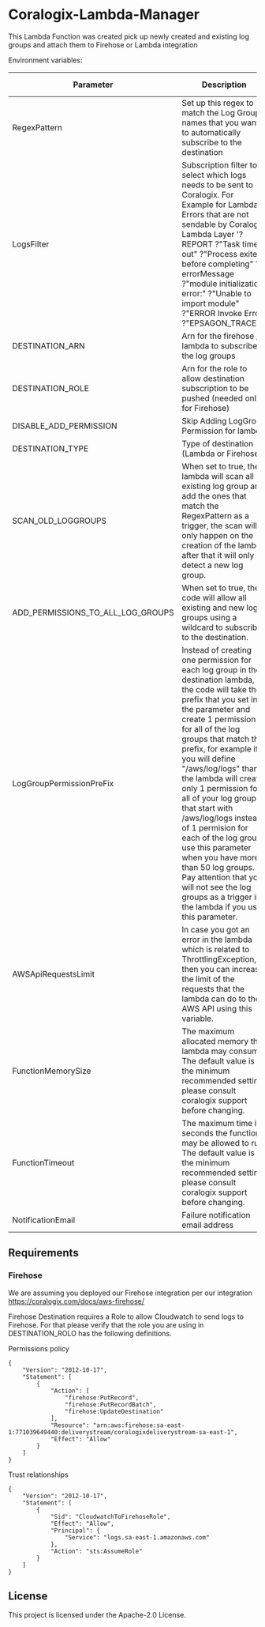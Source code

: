 # Coralogix-Lambda-Manager

This Lambda Function was created pick up newly created and existing log groups and attach them to Firehose or Lambda integration

Environment variables:

| Parameter | Description | Default Value | Required |
|---|---|---|---|
| RegexPattern | Set up this regex to match the Log Groups names that you want to automatically subscribe to the destination| | :heavy_check_mark: |
| LogsFilter | Subscription filter to select which logs needs to be sent to Coralogix. For Example for Lambda Errors that are not sendable by Coralogix Lambda Layer '?REPORT ?"Task timed out" ?"Process exited before completing" ?errorMessage ?"module initialization error:" ?"Unable to import module" ?"ERROR Invoke Error" ?"EPSAGON_TRACE:"'. | | :heavy_check_mark: |
| DESTINATION_ARN | Arn for the firehose / lambda to subscribe the log groups | | :heavy_check_mark: |
| DESTINATION_ROLE | Arn for the role to allow destination subscription to be pushed (needed only for Firehose) | | :heavy_check_mark: |
| DISABLE_ADD_PERMISSION | Skip Adding LogGroup Permission for lambda | false | |
| DESTINATION_TYPE | Type of destination (Lambda or Firehose) | | :heavy_check_mark: |
| SCAN_OLD_LOGGROUPS | When set to true, the lambda will scan all existing log group and add the ones that match the RegexPattern as a trigger, the scan will only happen on the creation of the lambda after that it will only detect a new log group. | false | |
| ADD_PERMISSIONS_TO_ALL_LOG_GROUPS | When set to true, the code will allow all existing and new log groups using a wildcard to subscribe to the destination. | false | |
| LogGroupPermissionPreFix | Instead of creating one permission for each log group in the destination lambda, the code will take the prefix that you set in the parameter and create 1 permission for all of the log groups that match the prefix, for example if you will define "/aws/log/logs" than the lambda will create only 1 permission for all of your log groups that start with /aws/log/logs instead of 1 permision for each of the log group. use this parameter when you have more than 50 log groups. Pay attention that you will not see the log groups as a trigger in the lambda if you use this parameter. | n/a | |
| AWSApiRequestsLimit | In case you got an error in the lambda which is related to ThrottlingException, then you can increase the limit of the requests that the lambda can do to the AWS API using this variable. | 10 |  |
| FunctionMemorySize | The maximum allocated memory this lambda may consume. The default value is the minimum recommended setting please consult coralogix support before changing. | 1024 |  |
| FunctionTimeout | The maximum time in seconds the function may be allowed to run. The default value is the minimum recommended setting please consult coralogix support before changing. | 300 |  |
| NotificationEmail | Failure notification email address | | |

## Requirements

### Firehose

We are assuming you deployed our Firehose integration per our integration https://coralogix.com/docs/aws-firehose/

Firehose Destination requires a Role to allow Cloudwatch to send logs to Firehose. For that please verify that the role you are using in DESTINATION_ROLO has the following definitions.

Permissions policy

```
{
    "Version": "2012-10-17",
    "Statement": [
        {
            "Action": [
                "firehose:PutRecord",
                "firehose:PutRecordBatch",
                "firehose:UpdateDestination"
            ],
            "Resource": "arn:aws:firehose:sa-east-1:771039649440:deliverystream/coralogixdeliverystream-sa-east-1",
            "Effect": "Allow"
        }
    ]
}
```

Trust relationships

```
{
    "Version": "2012-10-17",
    "Statement": [
        {
            "Sid": "CloudwatchToFirehoseRole",
            "Effect": "Allow",
            "Principal": {
                "Service": "logs.sa-east-1.amazonaws.com"
            },
            "Action": "sts:AssumeRole"
        }
    ]
}
```

## License

This project is licensed under the Apache-2.0 License.
